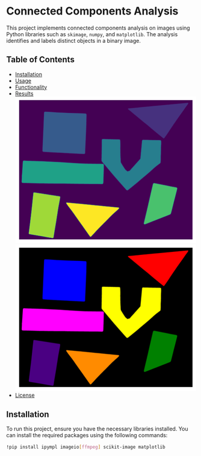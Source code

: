 # Connected Components Analysis

This project implements connected components analysis on images using Python libraries such as `skimage`, `numpy`, and `matplotlib`. The analysis identifies and labels distinct objects in a binary image.

## Table of Contents
- [Installation](#installation)
- [Usage](#usage)
- [Functionality](#functionality)
- [Results](#results)
![Image](image.png)
![Coloured and labeled Image](image-1.png)
- [License](#license)

## Installation

To run this project, ensure you have the necessary libraries installed. You can install the required packages using the following commands:

```bash
!pip install ipympl imageio[ffmpeg] scikit-image matplotlib
